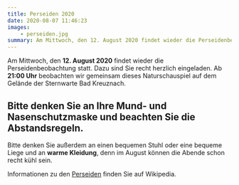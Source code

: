 ```yaml
---
title: Perseiden 2020
date: 2020-08-07 11:46:23
images: 
    - perseiden.jpg
summary: Am Mittwoch, den 12. August 2020 findet wieder die Perseidenbeobachtung statt. Dazu sind Sie recht herzlich eingeladen.  
---
```

Am Mittwoch, den **12. August 2020** findet wieder die Perseidenbeobachtung statt. Dazu sind Sie recht herzlich eingeladen. Ab **21:00 Uhr** beobachten wir gemeinsam dieses Naturschauspiel auf dem Gelände der Sternwarte Bad Kreuznach.

## Bitte denken Sie an Ihre Mund- und Nasenschutzmaske und beachten Sie die Abstandsregeln.

Bitte denken Sie außerdem an einen bequemen Stuhl oder eine bequeme Liege und an **warme Kleidung**, denn im August können die Abende schon recht kühl sein.

Informationen zu den [Perseiden](https://de.wikipedia.org/wiki/Perseiden) finden Sie auf Wikipedia.